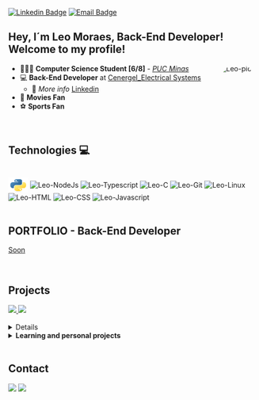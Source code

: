 [![Linkedin Badge](https://img.shields.io/badge/-Linkedin-0D4074?=flat-circle&labelColor=black&logo=linkedin&logoColor=FFFFFF&link=https://www.linkedin.com/in/developerleomoraes/)](https://www.linkedin.com/in/developerleoit/)
[![Email Badge](https://img.shields.io/badge/E-mail-mail?link=https%3A%2F%2Fmail.google.com%2Fmail%2Fu%2F2%2F%23inbox)](https://mail.google.com/mail/u/2/#inbox?compose=DmwnWtDtZdmVKMxwMWvwdVhVDDZxNggdNqjswpfJgSNbqcGGHWgwrkzlSVfDXQvxksHfLpclZFBB)



## Hey, l´m Leo Moraes, Back-End Developer! Welcome to my profile! 

<img align="right" alt="Leo-pic" height="80" width="80" style="border-radius:50px;" src="https://cdn.discordapp.com/attachments/952690717468262510/952690990475530331/icon_leo_gif.gif">

-  👨🏻‍💻 **Computer Science Student [6/8]** - [_PUC Minas_](https://computacao.pucpcaldas.br/)
-  💻 **Back-End Developer** at [Cenergel_Electrical Systems](https://www.cenergel.com.br)
      - 🔎 *More info* [Linkedin](https://www.linkedin.com/in/developerleoit/)
-  🎥 **Movies Fan**
-  ⚽ **Sports Fan**

<br>


## Technologies 💻

<div style="display: inline_block"><br>
  <img align="center" alt="Leo-Python" height="30" width="40" src="https://raw.githubusercontent.com/devicons/devicon/master/icons/python/python-original.svg">
  <img align="center" alt="Leo-NodeJs" height="30" width="40" src="https://cdn.jsdelivr.net/gh/devicons/devicon/icons/nodejs/nodejs-original.svg" />
  <img align="center" alt="Leo-Typescript" height="30" width="40" src="https://cdn.jsdelivr.net/gh/devicons/devicon/icons/typescript/typescript-original.svg">
  <img align="center" alt="Leo-C" height="30" width="40" src="https://cdn.jsdelivr.net/gh/devicons/devicon/icons/c/c-original.svg">
  <img align="center" alt="Leo-Git" height="30" width="40" src="https://cdn.jsdelivr.net/gh/devicons/devicon/icons/git/git-original.svg" />
  <img align="center" alt="Leo-Linux" height="30" width="40" src="https://cdn.jsdelivr.net/gh/devicons/devicon/icons/linux/linux-original.svg">
  <img align="center" alt="Leo-HTML" height="30" width="40" src="https://cdn.jsdelivr.net/gh/devicons/devicon/icons/html5/html5-original-wordmark.svg" />
  <img align="center" alt="Leo-CSS" height="30" width="40" src="https://cdn.jsdelivr.net/gh/devicons/devicon/icons/css3/css3-original-wordmark.svg" />
  <img align="center" alt="Leo-Javascript" height="30" width="40" src="https://cdn.jsdelivr.net/gh/devicons/devicon/icons/javascript/javascript-original.svg" />
</div>

<br>

## PORTFOLIO - Back-End Developer
[Soon](https://github.com/developerleomoraes)

<br>


## Projects

<div>
  <a href="https://github.com/developerleomoraes">
  <img height="150em" src="https://github-readme-stats.vercel.app/api?username=developerleomoraes&show_icons=true&theme=dark&include_all_commits=true&count_private=true"/>
  <img height="150em" src="https://github-readme-stats.vercel.app/api/top-langs/?username=developerleomoraes&layout=compact&langs_count=7&theme=dark"/>
</div>

<br>

<details>
<summary>
 <strong>College</strong>
</summary>

  - C Language:
    - [Operational System | Pipes - Thread](https://github.com/developerleomoraes)
    - [Soon](https://github.com/developerleomoraes)
    - [Soon](https://github.com/developerleomoraes)
  - Python:
    - [Soon](https://github.com/developerleomoraes)
    - [Soon](https://github.com/developerleomoraes)
  - SQL:
    - [Soon](https://github.com/developerleomoraes)
  - Java:
    - [Soon](https://github.com/developerleomoraes)

    </details>



<details>
<summary>
<strong>Learning and personal projects</strong>
</summary>

- Back-End Projects:
  - [Soon](https://github.com/developerleomoraes)
- Node.js | Typescript:
  - [Soon](https://github.com/developerleomoraes)
- React-Native:
  - [Soon](https://github.com/developerleomoraes)
- Web Projects:
  - HTML5 | CSS3 | Javascript
    - [Soon](https://github.com/developerleomoraes)
- Python:
  - [Soon](https://github.com/developerleomoraes)
</details>
 
<br>


## Contact
  
<div> 
  <a href = "mailto:devraccoonleo@gmail.com"><img src="https://img.shields.io/badge/-Gmail-%23333?style=for-the-badge&logo=gmail&logoColor=white" target="_blank"></a>
  <a href="https://www.linkedin.com/in/developerleoit/" target="_blank"><img src="https://img.shields.io/badge/-LinkedIn-%230077B5?style=for-the-badge&logo=linkedin&logoColor=white" target="_blank"></a> 
</div>

